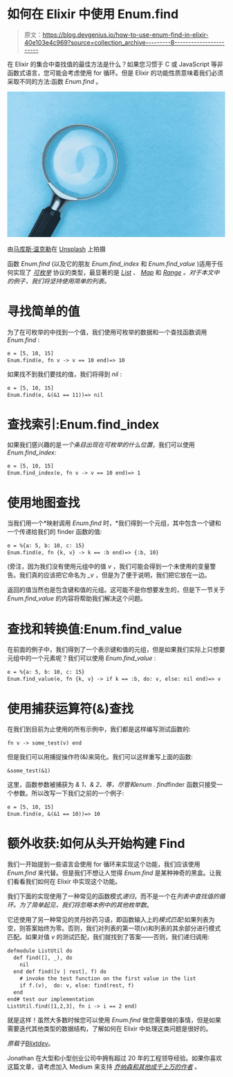 # 如何在 Elixir 中使用 Enum.find

> 原文：<https://blog.devgenius.io/how-to-use-enum-find-in-elixir-40e103e4c969?source=collection_archive---------8----------------------->

在 Elixir 的集合中查找值的最佳方法是什么？如果您习惯于 C 或 JavaScript 等非函数式语言，您可能会考虑使用 for 循环。但是 Elixir 的功能性质意味着我们必须采取不同的方法:函数 *Enum.find* 。

![](img/5cf2e5c6484565eef712051f065c9bed.png)

由[马库斯·温克勒](https://unsplash.com/@markuswinkler?utm_source=medium&utm_medium=referral)在 [Unsplash](https://unsplash.com?utm_source=medium&utm_medium=referral) 上拍摄

函数 *Enum.find* (以及它的朋友 *Enum.find_index* 和 *Enum.find_value* )适用于任何实现了 [*可枚举*](https://hexdocs.pm/elixir/1.14.1/Enumerable.html) 协议的类型，最显著的是 [*List*](https://hexdocs.pm/elixir/1.14.1/List.html) 、 [*Map*](https://hexdocs.pm/elixir/1.14.1/Map.html) 和 [*Range*](https://hexdocs.pm/elixir/1.14.1/Range.html) *。对于本文中的例子，我们将坚持使用简单的列表。*

# 寻找简单的值

为了在可枚举的中找到一个值，我们使用可枚举的数据和一个查找函数调用 *Enum.find* :

```
e = [5, 10, 15]
Enum.find(e, fn v -> v == 10 end)=> 10
```

如果找不到我们要找的值，我们将得到 *nil* :

```
e = [5, 10, 15]
Enum.find(e, &(&1 == 11))=> nil
```

# 查找索引:Enum.find_index

如果我们感兴趣的是*一个条目出现在可枚举的什么位置*，我们可以使用 *Enum.find_index:*

```
e = [5, 10, 15]
Enum.find_index(e, fn v -> v == 10 end)=> 1
```

# 使用地图查找

当我们用一个*映射调用 *Enum.find* 时，*我们得到一个元组，其中包含一个键和一个传递给我们的 finder 函数的值:

```
e = %{a: 5, b: 10, c: 15}
Enum.find(e, fn {k, v} -> k == :b end)=> {:b, 10}
```

(旁注，因为我们没有使用元组中的值 *v* ，我们可能会得到一个未使用的变量警告。我们真的应该把它命名为 *_v* ，但是为了便于说明，我们把它放在一边。

返回的值当然也是包含键和值的元组。这可能不是你想要发生的，但是下一节关于 *Enum.find_value* 的内容将帮助我们解决这个问题。

# 查找和转换值:Enum.find_value

在前面的例子中，我们得到了一个表示键和值的元组，但是如果我们实际上只想要元组中的一个元素呢？我们可以使用 *Enum.find_value* :

```
e = %{a: 5, b: 10, c: 15}
Enum.find_value(e, fn {k, v} -> if k == :b, do: v, else: nil end)=> v
```

# 使用捕获运算符(&)查找

在我们到目前为止使用的所有示例中，我们都是这样编写测试函数的:

```
fn v -> some_test(v) end
```

但是我们可以用捕捉操作符(&)来简化。我们可以这样重写上面的函数:

```
&some_test(&1)
```

这里，函数参数被捕获为 *& 1、& 2、*等，尽管和*enum . find*finder 函数只接受一个参数。所以改写一下我们之前的一个例子:

```
e = [5, 10, 15]
Enum.find(e, &(&1 == 10))=> 10
```

# 额外收获:如何从头开始构建 Find

我们一开始提到一些语言会使用 for 循环来实现这个功能，我们应该使用 *Enum.find* 来代替。但是我们不想让人觉得 *Enum.find* 是某种神奇的黑盒。让我们看看我们如何在 Elixir 中实现这个功能。

我们下面的实现使用了一种常见的函数模式*递归*，而不是一个在*列表中查找值的循环。*为了简单起见，我们将忽略本例中的其他*枚举数*。

它还使用了另一种常见的灵丹妙药习语，即函数输入上的*模式匹配*:如果列表为空，则答案始终为零。否则，我们对列表的第一项(v)和列表的其余部分进行模式匹配。如果对值 *v* 的测试匹配，我们就找到了答案——否则，我们递归调用:

```
defmodule ListUtil do
  def find([], _), do
    nil
  end def find([v | rest], f) do
    # invoke the test function on the first value in the list
    if f.(v),  do: v, else: find(rest, f)
  end
end# test our implementation
ListUtil.find([1,2,3], fn i -> i == 2 end)
```

就是这样！虽然大多数时候您可以使用 *Enum.find* 做您需要做的事情，但是如果需要迭代其他类型的数据结构，了解如何在 Elixir 中处理这类问题是很好的。

*原载于*[*Blixtdev*](https://blixtdev.com/how-to-use-enum-find-in-elixir/)。

Jonathan 在大型和小型创业公司中拥有超过 20 年的工程领导经验。如果你喜欢这篇文章，请考虑加入 Medium 来支持 [*乔纳森和其他成千上万的作者*](https://medium.com/@jonnystartup/membership) *。*